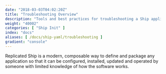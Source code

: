 ```yaml
---
date: "2018-03-03T04:02:20Z"
title: "Troubleshooting Overview"
description: "Tools and best practices for troubleshooting a Ship application."
weight: "40002"
categories: [ "Ship Init" ]
index: "docs"
aliases: [ /docs/ship-yaml/troubleshooting ]
gradient: "console"
---
```



Replicated Ship is a modern, composable way to define and package any application so that it can be configured, installed, updated and operated by someone with limited knowledge of how the software works.
